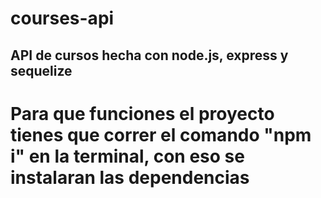# courses-api

## API de cursos hecha con node.js, express y sequelize






# Para que funciones el proyecto tienes que correr el comando "npm i" en la terminal, con eso se instalaran las dependencias
